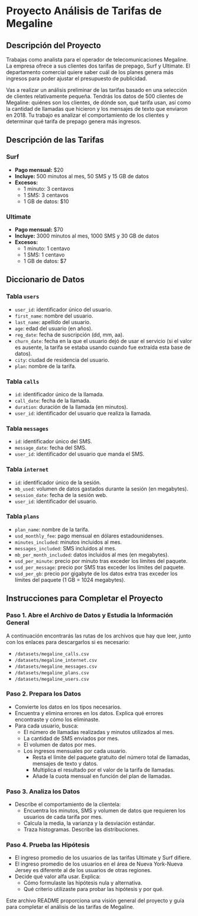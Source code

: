 # Proyecto Análisis de Tarifas de Megaline

## Descripción del Proyecto

Trabajas como analista para el operador de telecomunicaciones Megaline. La empresa ofrece a sus clientes dos tarifas de prepago, Surf y Ultimate. El departamento comercial quiere saber cuál de los planes genera más ingresos para poder ajustar el presupuesto de publicidad.

Vas a realizar un análisis preliminar de las tarifas basado en una selección de clientes relativamente pequeña. Tendrás los datos de 500 clientes de Megaline: quiénes son los clientes, de dónde son, qué tarifa usan, así como la cantidad de llamadas que hicieron y los mensajes de texto que enviaron en 2018. Tu trabajo es analizar el comportamiento de los clientes y determinar qué tarifa de prepago genera más ingresos.

## Descripción de las Tarifas

### Surf
- **Pago mensual:** $20
- **Incluye:** 500 minutos al mes, 50 SMS y 15 GB de datos
- **Excesos:** 
  - 1 minuto: 3 centavos
  - 1 SMS: 3 centavos
  - 1 GB de datos: $10

### Ultimate
- **Pago mensual:** $70
- **Incluye:** 3000 minutos al mes, 1000 SMS y 30 GB de datos
- **Excesos:** 
  - 1 minuto: 1 centavo
  - 1 SMS: 1 centavo
  - 1 GB de datos: $7

## Diccionario de Datos

### Tabla `users`
- `user_id`: identificador único del usuario.
- `first_name`: nombre del usuario.
- `last_name`: apellido del usuario.
- `age`: edad del usuario (en años).
- `reg_date`: fecha de suscripción (dd, mm, aa).
- `churn_date`: fecha en la que el usuario dejó de usar el servicio (si el valor es ausente, la tarifa se estaba usando cuando fue extraída esta base de datos).
- `city`: ciudad de residencia del usuario.
- `plan`: nombre de la tarifa.

### Tabla `calls`
- `id`: identificador único de la llamada.
- `call_date`: fecha de la llamada.
- `duration`: duración de la llamada (en minutos).
- `user_id`: identificador del usuario que realiza la llamada.

### Tabla `messages`
- `id`: identificador único del SMS.
- `message_date`: fecha del SMS.
- `user_id`: identificador del usuario que manda el SMS.

### Tabla `internet`
- `id`: identificador único de la sesión.
- `mb_used`: volumen de datos gastados durante la sesión (en megabytes).
- `session_date`: fecha de la sesión web.
- `user_id`: identificador del usuario.

### Tabla `plans`
- `plan_name`: nombre de la tarifa.
- `usd_monthly_fee`: pago mensual en dólares estadounidenses.
- `minutes_included`: minutos incluidos al mes.
- `messages_included`: SMS incluidos al mes.
- `mb_per_month_included`: datos incluidos al mes (en megabytes).
- `usd_per_minute`: precio por minuto tras exceder los límites del paquete.
- `usd_per_message`: precio por SMS tras exceder los límites del paquete.
- `usd_per_gb`: precio por gigabyte de los datos extra tras exceder los límites del paquete (1 GB = 1024 megabytes).

## Instrucciones para Completar el Proyecto

### Paso 1. Abre el Archivo de Datos y Estudia la Información General

A continuación encontrarás las rutas de los archivos que hay que leer, junto con los enlaces para descargarlos si es necesario:

- `/datasets/megaline_calls.csv`
- `/datasets/megaline_internet.csv`
- `/datasets/megaline_messages.csv`
- `/datasets/megaline_plans.csv`
- `/datasets/megaline_users.csv`

### Paso 2. Prepara los Datos
- Convierte los datos en los tipos necesarios.
- Encuentra y elimina errores en los datos. Explica qué errores encontraste y cómo los eliminaste.
- Para cada usuario, busca:
  - El número de llamadas realizadas y minutos utilizados al mes.
  - La cantidad de SMS enviados por mes.
  - El volumen de datos por mes.
  - Los ingresos mensuales por cada usuario.
    - Resta el límite del paquete gratuito del número total de llamadas, mensajes de texto y datos.
    - Multiplica el resultado por el valor de la tarifa de llamadas.
    - Añade la cuota mensual en función del plan de llamadas.

### Paso 3. Analiza los Datos
- Describe el comportamiento de la clientela:
  - Encuentra los minutos, SMS y volumen de datos que requieren los usuarios de cada tarifa por mes.
  - Calcula la media, la varianza y la desviación estándar.
  - Traza histogramas. Describe las distribuciones.

### Paso 4. Prueba las Hipótesis
- El ingreso promedio de los usuarios de las tarifas Ultimate y Surf difiere.
- El ingreso promedio de los usuarios en el área de Nueva York-Nueva Jersey es diferente al de los usuarios de otras regiones.
- Decide qué valor alfa usar. Explica:
  - Cómo formulaste las hipótesis nula y alternativa.
  - Qué criterio utilizaste para probar las hipótesis y por qué.

Este archivo README proporciona una visión general del proyecto y guía para completar el análisis de las tarifas de Megaline.
